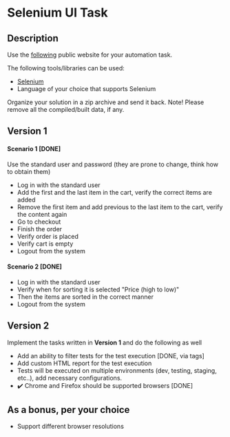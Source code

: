 # Selenium UI Task

## Description

Use the [following](https://www.saucedemo.com/) public website for your automation task.

The following tools/libraries can be used:
* [Selenium](https://www.selenium.dev/)
* Language of your choice that supports Selenium

Organize your solution in a zip archive and send it back.
Note! Please remove all the compiled/built data, if any.

## Version 1
#### Scenario 1 [DONE]
Use the standard user and password (they are prone to change, think how to obtain them)
- Log in with the standard user
- Add the first and the last item in the cart, verify the correct items are added
- Remove the first item and add previous to the last item to the cart, verify the content again
- Go to checkout
- Finish the order
- Verify order is placed
- Verify cart is empty
- Logout from the system

#### Scenario 2 [DONE]

- Log in with the standard user
- Verify when for sorting it is selected "Price (high to low)"
- Then the items are sorted in the correct manner
- Logout from the system

## Version 2
Implement the tasks written in **Version 1** and do the following as well
- Add an ability to filter tests for the test execution [DONE, via tags]
- Add custom HTML report for the test execution
- Tests will be executed on multiple environments (dev, testing, staging, etc..), add necessary configurations.
- :heavy_check_mark: Chrome and Firefox should be supported browsers [DONE]

## As a bonus, per your choice
- Support different browser resolutions